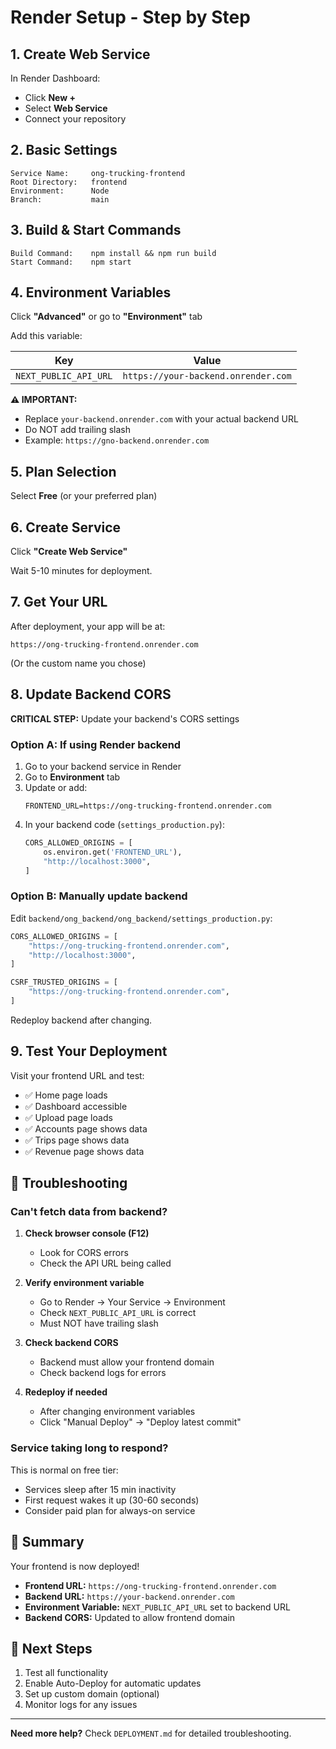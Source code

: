 # Render Setup - Step by Step

## 1. Create Web Service

In Render Dashboard:
- Click **New +**
- Select **Web Service**
- Connect your repository

## 2. Basic Settings

```
Service Name:     ong-trucking-frontend
Root Directory:   frontend
Environment:      Node
Branch:           main
```

## 3. Build & Start Commands

```
Build Command:    npm install && npm run build
Start Command:    npm start
```

## 4. Environment Variables

Click **"Advanced"** or go to **"Environment"** tab

Add this variable:

| Key | Value |
|-----|-------|
| `NEXT_PUBLIC_API_URL` | `https://your-backend.onrender.com` |

**⚠️ IMPORTANT:** 
- Replace `your-backend.onrender.com` with your actual backend URL
- Do NOT add trailing slash
- Example: `https://gno-backend.onrender.com`

## 5. Plan Selection

Select **Free** (or your preferred plan)

## 6. Create Service

Click **"Create Web Service"**

Wait 5-10 minutes for deployment.

## 7. Get Your URL

After deployment, your app will be at:
```
https://ong-trucking-frontend.onrender.com
```
(Or the custom name you chose)

## 8. Update Backend CORS

**CRITICAL STEP:** Update your backend's CORS settings

### Option A: If using Render backend
1. Go to your backend service in Render
2. Go to **Environment** tab
3. Update or add:
   ```
   FRONTEND_URL=https://ong-trucking-frontend.onrender.com
   ```
4. In your backend code (`settings_production.py`):
   ```python
   CORS_ALLOWED_ORIGINS = [
       os.environ.get('FRONTEND_URL'),
       "http://localhost:3000",
   ]
   ```

### Option B: Manually update backend
Edit `backend/ong_backend/ong_backend/settings_production.py`:
```python
CORS_ALLOWED_ORIGINS = [
    "https://ong-trucking-frontend.onrender.com",
    "http://localhost:3000",
]

CSRF_TRUSTED_ORIGINS = [
    "https://ong-trucking-frontend.onrender.com",
]
```

Redeploy backend after changing.

## 9. Test Your Deployment

Visit your frontend URL and test:
- ✅ Home page loads
- ✅ Dashboard accessible
- ✅ Upload page loads
- ✅ Accounts page shows data
- ✅ Trips page shows data
- ✅ Revenue page shows data

## 🔧 Troubleshooting

### Can't fetch data from backend?

1. **Check browser console (F12)**
   - Look for CORS errors
   - Check the API URL being called

2. **Verify environment variable**
   - Go to Render → Your Service → Environment
   - Check `NEXT_PUBLIC_API_URL` is correct
   - Must NOT have trailing slash

3. **Check backend CORS**
   - Backend must allow your frontend domain
   - Check backend logs for errors

4. **Redeploy if needed**
   - After changing environment variables
   - Click "Manual Deploy" → "Deploy latest commit"

### Service taking long to respond?

This is normal on free tier:
- Services sleep after 15 min inactivity
- First request wakes it up (30-60 seconds)
- Consider paid plan for always-on service

## 📝 Summary

Your frontend is now deployed! 

- **Frontend URL:** `https://ong-trucking-frontend.onrender.com`
- **Backend URL:** `https://your-backend.onrender.com`
- **Environment Variable:** `NEXT_PUBLIC_API_URL` set to backend URL
- **Backend CORS:** Updated to allow frontend domain

## 🎉 Next Steps

1. Test all functionality
2. Enable Auto-Deploy for automatic updates
3. Set up custom domain (optional)
4. Monitor logs for any issues

---

**Need more help?** Check `DEPLOYMENT.md` for detailed troubleshooting.


